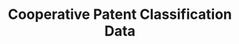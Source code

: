 ---
bigquery: https://console.cloud.google.com/bigquery?p=patents-public-data&d=cpc&page=dataset
citation: '“Cooperative Patent Classification” by the EPO and USPTO, for public use. '
contributors: EPO, USPTO
cost: None
description: Cooperative Patent Classification Data contains the scheme and definitions
  of the Cooperative Patent Classification system for classifying patent documents.
  The CPC is the result of a partnership between the EPO and the USPTO in their joint
  effort to develop a common, internationally compatible classification system for
  technical documents, in particular patent publications, which will be used by both
  offices in the patent granting process
documentation: https://www.cooperativepatentclassification.org/cpcSchemeAndDefinitions
last_edit: 04/13/2022, 04:41:41
location: https://www.cooperativepatentclassification.org/index
maintained_by: USPTO, EPO
schema_fields:
- informativeReferences
- titlePart
- title_part
- additional_only
- application_references
- titleFull
- dateRevised
- residual_references
- ipc_concordant
- ipcConcordant
- residualReferences
- status
- level
- sizeCache
- breakdownCode
- glossary
- notAllocatable
- limitingReferences
- not_allocatable
- children
- childGroups
- informative_references
- definition
- applicationReferences
- synonyms
- symbol
- title_full
- breakdown_code
- child_groups
- date_revised
- limiting_references
- parents
shortname: cooperative_patent_classification
tags:
- patents
- science
title: Cooperative Patent Classification Data
uuid: 984374a7-16e9-4b35-9445-458daceb01bf
---